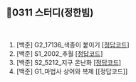 ## 📘0311 스터디(정한빔)
</br>

1. [백준] G2_17136_색종이 붙이기 [[정답코드]](https://conemi.tistory.com/26)
2. [백준] S1_2002_추월 [[정답코드]](https://conemi.tistory.com/18)
3. [백준] S2_5212_지구 온난화 [[정답코드]](https://conemi.tistory.com/19)
4. [백준] G1_마법사 상어와 복제 [[정답코드]]
